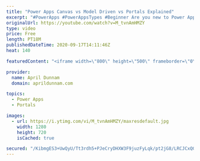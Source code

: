 ```yaml
---
title: "Power Apps Canvas vs Model Driven vs Portals Explained"
excerpt: "#PowerApps #PowerAppsTypes #Beginner Are you new to Power Apps?  Then this video is for you!  After you watch my video on \"How to Get Started with Power Apps\", this video is a good next step in that learning path.   I'll explain what Power Apps is and go over the three different types of Power Apps that"
originalUrl: https://youtube.com/watch?v=M_tvnAmHMZY
type: video
price: Free
length: PT18M
publishedDateTime: 2020-09-17T14:11:46Z
heat: 140

featuredContent: "<iframe width=\"800\" height=\"500\" frameborder=\"0\" src=\"https://www.youtube.com/embed/M_tvnAmHMZY\" allow=\"accelerometer; autoplay; encrypted-media; gyroscope; picture-in-picture\" allowfullscreen></iframe>"

provider:
  name: April Dunnam
  domain: aprildunnam.com

topics:
  - Power Apps
  - Portals

images:
  - url: https://i.ytimg.com/vi/M_tvnAmHMZY/maxresdefault.jpg
    width: 1280
    height: 720
    isCached: true

secured: "/KibmgES3+UwQyU/Tt3rdh5+PJeCryDHXW3F9juzFyLqk/pt2jG8/LRCJCxQGxehNwPtOEoQjvPOyV/CBUG036+RYspdlVvBcSI6QFUQZBss+GLXNqtCfG4gAHEa628MMd+vugvusMpAXp4z17F/uXdELaHZ80YG+oG29tUtNbfq2WymJT8rhkl5ebd8wTTm27sfsQZsnzteHczBNLlCbIeS0DNLc+UFiAn2T0xRsbs2HxIQe3OkYn2mlL0VV9RafsYk3u4gdJAEcWJTR+meN5DG96ub7vBIs/nmjXhSzDYG3qFd4XaC6igvPzE4SHJiIBlkaK6PiJFuh4/2YjmUIn3I+DD5x3bmn5VJ5bDI3L5T6EGBG59EMsC1Oj1yPskuymMz2I0+c2uW+BGM+HWHzJhSwV9R5zeNzJaH2LSo7u0=;kPJITywiuDZbYjJzSk5esA=="
---
```


